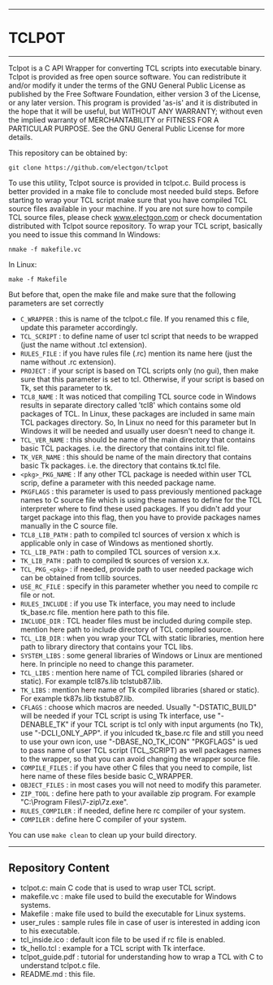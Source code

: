 ------------
#  TCLPOT
------------
Tclpot is a C API Wrapper for converting TCL scripts into executable binary. 
Tclpot is provided as free open source software. You can redistribute it 
and/or modify it under the terms of the GNU General Public License 
as published by the Free Software Foundation, either version 3 of the 
License, or any later version.
This program is provided 'as-is' and it is distributed in the hope that it 
will be useful, but WITHOUT ANY WARRANTY; without even the implied
warranty of MERCHANTABILITY or FITNESS FOR A PARTICULAR PURPOSE. 
See the GNU General Public License for more details.

This repository can be obtained by:
```
git clone https://github.com/electgon/tclpot
```

To use this utility, Tclpot source is provided in tclpot.c. Build process is
better provided in a make file to conclude most needed build steps. Before
starting to wrap your TCL script make sure that you have compiled TCL source
files available in your machine. If you are not sure how to compile TCL source
files, please check www.electgon.com or check documentation distributed with
Tclpot source repository. 
To wrap your TCL script, basically you need to issue this command
In Windows:
```
nmake -f makefile.vc
```

In Linux:
```
make -f Makefile
```

But before that, open the make file and make sure that the following parameters are set correctly

* `C_WRAPPER`      : this is name of the tclpot.c file. If you renamed this c file, update this parameter accordingly.   
* `TCL_SCRIPT`     : to define name of user tcl script that needs to be wrapped (just the name without .tcl extension).
* `RULES_FILE`     : if you have rules file (.rc) mention its name here (just the name without .rc extension).
* `PROJECT`        : if your script is based on TCL scripts only (no gui), then make sure that this parameter is set to tcl.
                     Otherwise, if your script is based on Tk, set this parameter to tk.
* `TCL8_NAME`      : It was noticed that compiling TCL source code in Windows results in separate directory called 'tcl8' which
                     contains some old packages of TCL. In Linux, these packages are included in same main TCL packages directory.
                     So, In Linux no need for this parameter but In Windows it will be needed and usually user doesn't need to change it.
* `TCL_VER_NAME`   : this should be name of the main directory that contains basic TCL packages. i.e. the directory that contains init.tcl file. 
* `TK_VER_NAME`    : this should be name of the main directory that contains basic Tk packages. i.e. the directory that contains tk.tcl file. 
* `<pkg>_PKG_NAME` : If any other TCL package is needed within user TCL scrip, define a parameter with this needed package name.
* `PKGFLAGS`       : this parameter is used to pass previously mentioned package names to C source file which is using these names to define for
                     the TCL interpreter where to find these used packages. If you didn't add your target package into this flag, then you have
                     to provide packages names manually in the C source file.
* `TCL8_LIB_PATH`  : path to compiled tcl sources of version x which is applicable only in case of Windows as mentioned shortly.
* `TCL_LIB_PATH`   : path to compiled TCL sources of version x.x.
* `TK_LIB_PATH`    : path to compiled tk sources of version x.x.
* `TCL_PKG_<pkg>`  : if needed, provide path to user needed package <pkg> wich can be obtained from tcllib sources.
* `USE_RC_FILE`    : specify in this parameter whether you need to compile rc file or not.
* `RULES_INCLUDE`  : if you use Tk interface, you may need to include tk_base.rc file. mention here path to this file.
* `INCLUDE_DIR`    : TCL header files must be included during compile step. mention here path to include directory of TCL compiled source.
* `TCL_LIB_DIR`    : when you wrap your TCL with static libraries, mention here path to library directory that contains your TCL libs.
* `SYSTEM_LIBS`    : some general libraries of Windows or Linux are mentioned here. In principle no need to change this parameter.
* `TCL_LIBS`       : mention here name of TCL compiled libraries (shared or static). For example tcl87s.lib tclstub87.lib.
* `TK_LIBS`        : mention here name of Tk compiled libraries (shared or static). For example tk87s.lib tkstub87.lib.
* `CFLAGS`         : choose which macros are needed. Usually  "-DSTATIC_BUILD" will be needed
                     if your TCL script is using Tk interface, use "-DENABLE_TK"
                     if your TCL script is tcl only with input arguments (no Tk), use "-DCLI_ONLY_APP".
                     if you inlcuded tk_base.rc file and still you need to use your own icon, use "-DBASE_NO_TK_ICON"
                     "PKGFLAGS" is ued to pass name of user TCL script (TCL_SCRIPT) as well packages names to the wrapper, so that you can
                     avoid changing the wrapper source file.
* `COMPILE_FILES`  : if you have other C files that you need to compile, list here name of these files beside basic C_WRAPPER.
* `OBJECT_FILES`   : in most cases you will not need to modify this parameter.
* `ZIP_TOOL`       : define here path to your available zip program. For example "C:\Program Files\7-zip\7z.exe".
* `RULES_COMPILER` : if needed, define here rc compiler of your system.
* `COMPILER`       : define here C compiler of your system.

You can use `make clean` to clean up your build directory.

------------
## Repository Content

 - tclpot.c: main C code that is used to wrap user TCL script.
 - makefile.vc : make file used to build the executable for Windows systems.
 - Makefile :  make file used to build the executable for Linux systems.
 - user_rules : sample rules file in case of user is interested in adding icon to his executable.
 - tcl_inside.ico : default icon file to be used if rc file is enabled.
 - tk_hello.tcl  : example for a TCL script with Tk interface.
 - tclpot_guide.pdf : tutorial for understanding how to wrap a TCL with C to understand tclpot.c file.
 - README.md : this file.



